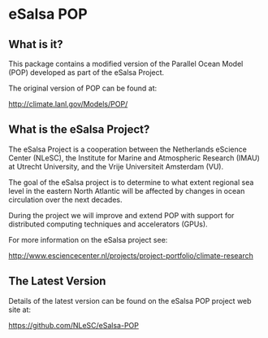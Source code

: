 eSalsa POP
==========


What is it? 
-----------

This package contains a modified version of the Parallel Ocean Model (POP)
developed as part of the eSalsa Project. 

The original version of POP can be found at: 

<http://climate.lanl.gov/Models/POP/>


What is the eSalsa Project?
---------------------------

The eSalsa Project is a cooperation between the Netherlands eScience 
Center (NLeSC), the Institute for Marine and Atmospheric Research (IMAU) 
at Utrecht University, and the Vrije Universiteit Amsterdam (VU). 

The goal of the eSalsa project is to determine to what extent regional sea 
level in the eastern North Atlantic will be affected by changes in ocean 
circulation over the next decades.

During the project we will improve and extend POP with support for 
distributed computing techniques and accelerators (GPUs).

For more information on the eSalsa project see:
 
<http://www.esciencecenter.nl/projects/project-portfolio/climate-research>


The Latest Version
------------------

Details of the latest version can be found on the eSalsa POP project 
web site at:

<https://github.com/NLeSC/eSalsa-POP>


	


